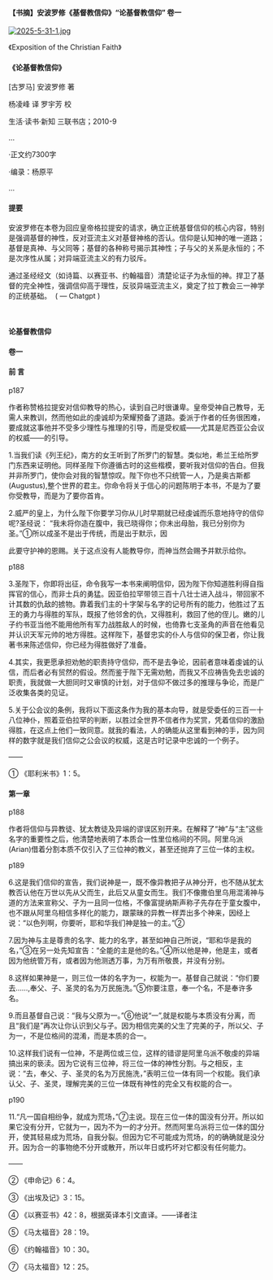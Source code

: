 #### 【书摘】安波罗修《基督教信仰》“论基督教信仰” 卷一



[![2025-5-31-1.jpg](https://i.postimg.cc/t4hnR6Yp/2025-5-31-1.jpg)](https://postimg.cc/HrkkBVwh)


《Exposition of the Christian Faith》



#### 《论基督教信仰》



[古罗马] 安波罗修 著



杨凌峰 译 罗宇芳 校  



生活·读书·新知 三联书店；2010-9



...

·正文约7300字

·编录：杨原平

...



#### 提要

安波罗修在本卷为回应皇帝格拉提安的请求，确立正统基督信仰的核心内容，特别是强调基督的神性，反对亚流主义对基督神格的否认。信仰是认知神的唯一道路；基督是真神、与父同等；基督的各种称号揭示其神性；子与父的关系是永恒的；不是次序性从属；对异端亚流主义的有力驳斥。

通过圣经经文（如诗篇、以赛亚书、约翰福音）清楚论证子为永恒的神。捍卫了基督的完全神性，强调信仰高于理性，反驳异端亚流主义，奠定了拉丁教会三一神学的正统基础。  ( — Chatgpt )

 





#### 论基督教信仰



#### 卷一



#### 前 言



p187



作者称赞格拉提安对信仰教导的热心，读到自己时很谦卑。皇帝受神自己教导，无需人来教训，然而他如此的虔诚却为荣耀预备了道路。委派于作者的任务很困难，要成就这事他并不受多少理性与推理的引导，而是受权威——尤其是尼西亚公会议的权威——的引导。



1.当我们读《列王纪》，南方的女王听到了所罗门的智慧。类似地，希兰王给所罗门东西来证明他。同样圣陛下你遵循古时的这些楷模，要听我对信仰的告白。但我并非所罗门，使你会对我的智慧惊叹。陛下你也不只统管一人，乃是奥古斯都(Augustus),整个世界的君主。你命令将关于信心的问题陈明于本书，不是为了要你受教导，而是为了要你首肯。 



2.威严的皇上，为什么陛下你要学习你从儿时早期就已经虔诚而乐意地持守的信仰呢?圣经说： “我未将你造在腹中，我已晓得你；你未出母胎，我已分别你为圣。”①所以成圣不是出于传统，而是出于默示，因

此要守护神的恩赐。关于这点没有人能教导你，而神当然会赐予并默示给你。



p188



3.圣陛下，你即将出征，命令我写一本书来阐明信仰，因为陛下你知道胜利得自指挥官的信心，而非士兵的勇猛。因亚伯拉罕带领三百十八壮士进入战斗，带回家不计其数的仇敌的掳物。靠着我们主的十字架与名字的记号所有的能力，他胜过了五王的勇力与得胜的军队，既报了他邻舍的仇，又得胜利，救回了他的侄儿。嫩的儿子约书亚当他不能用他所有军力战胜敌人的时候，也倚靠七支圣角的声音在他看见并认识天军元帅的地方得胜。这样陛下，基督忠实的仆人与信仰的保卫者，你让我著书来陈述信仰，你已经为得胜做好了准备。



4.其实，我更愿承担劝勉的职责持守信仰，而不是去争论，因前者意味着虔诚的认信，而后者必有贸然的假设。然而鉴于陛下无需劝勉，而我又不应祷告免去忠诚的职责，我就做一大胆同时又审慎的计划，对于信仰不做过多的推理与争论，而是广泛收集各类的见证。



5.关于公会议的条例，我将以下面这条作为我的基本向导，就是受委任的三百一十八位神仆，照着亚伯拉罕的判断，以胜过全世界不信者作为奖赏，凭着信仰的激励得胜，在这点上他们一致同意。就我的看法，人的确能从这里看到神的手，因为同样的数字就是我们信仰之公会议的权威，这是古时记录中忠诚的一个例子。



——



① 《耶利米书》1：5。



#### 第一章



p188



作者将信仰与异教徒、犹太教徒及异端的谬误区别开来。在解释了“神”与“主”这些名字的重要性之后，他清楚地表明了本质合一性里位格间的不同。阿里乌派(Arian)借着分割本质不仅引入了三位神的教义，甚至还抛弃了三位一体的主权。



p189



6.这是我们信仰的宣告，我们说神是一，既不像异教把子从神分开，也不随从犹太教否认他在万世以先从父而生，此后又从童女而生。我们不像撒伯里乌用混淆神与道的方法来宣称父、子为一且同一位格，不像富提纳斯声称子先存在于童女腹中，也不跟从阿里乌相信多样化的能力，跟蒙昧的异教一样弄出多个神来，因经上说：“以色列啊，你要听，耶和华我们神是独一的主。”②



7.因为神与主是尊贵的名字、能力的名字，甚至如神自己所说，“耶和华是我的名，”③在另一处先知宣告：“全能的主是他的名。”④所以他是神，他是主，或者因为他统管万有，或者因为他测透万事，为万有所敬畏，并没有分别。



8.这样如果神是一，则三位一体的名字为一，权能为一。基督自己就说：“你们要去……,奉父、子、圣灵的名为万民施洗。”⑤你要注意，奉一个名，不是奉许多名。



9.而且基督自己说：“我与父原为一。”⑥他说“一”,就是权能与本质没有分离，而且“我们是”再次让你认识到父与子。因为相信完美的父生了完美的子，所以父、子为一，不是位格间的混淆，而是本质的合一。



10.这样我们说有一位神，不是两位或三位，这样的错谬是阿里乌派不敬虔的异端搞出来的亵渎。因为它说有三位神，将三位一体的神性分割。与之相反，主说：“去，奉父、子、圣灵的名为万民施洗，”表明三位一体有同一个权能。我们承认父、子、圣灵，理解完美的三位一体既有神性的完全又有权能的合一。



p190



11.“凡一国自相纷争，就成为荒场，”⑦主说。现在三位一体的国没有分开。所以如果它没有分开，它就为一，因为不为一的才分开。然而阿里乌派将三位一体的国分开，使其轻易成为荒场，自我分裂。但因为它不可能成为荒场，的的确确就是没分开。因为合一的事物绝不分开或散开，所以年日或朽坏对它都没有任何能力。



——



② 《申命记》6：4。

③ 《出埃及记》3：15。

④ 《以赛亚书》42：8，根据英译本引文直译。——译者注

⑤ 《马太福音》28：19。

⑥ 《约翰福音》10：30。

⑦ 《马太福音》12：25。
